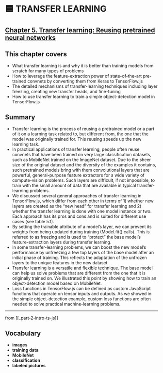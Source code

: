 # 🟦 TRANSFER LEARNING

## [**Chapter 5.** Transfer learning: Reusing pretrained neural networks](https://livebook.manning.com/book/deep-learning-with-javascript/chapter-5/)

## This chapter covers

- What transfer learning is and why it is better than training models from scratch for many types of problems
- How to leverage the feature-extraction power of state-of-the-art pre-trained convnets by converting them from Keras to TensorFlow.js
- The detailed mechanisms of transfer-learning techniques including layer freezing, creating new transfer heads, and fine-tuning
- How to use transfer learning to train a simple object-detection model in TensorFlow.js

## Summary

- Transfer learning is the process of reusing a pretrained model or a part of it on a learning task related to, but different from, the one that the model was originally trained for. This reusing speeds up the new learning task.
- In practical applications of transfer learning, people often reuse convnets that have been trained on very large classification datasets, such as MobileNet trained on the ImageNet dataset. Due to the sheer size of the original dataset and the diversity of the examples it contains, such pretrained models bring with them convolutional layers that are powerful, general-purpose feature extractors for a wide variety of compute-vision problems. Such layers are difficult, if not impossible, to train with the small amount of data that are available in typical transfer-learning problems.
- We discussed several general approaches of transfer learning in TensorFlow.js, which differ from each other in terms of 1) whether new layers are created as the “new head” for transfer learning and 2) whether the transfer learning is done with one model instance or two. Each approach has its pros and cons and is suited for different use cases (see table 5.1).
- By setting the trainable attribute of a model’s layer, we can prevent its weights from being updated during training (Model.fit() calls). This is referred to as freezing and is used to “protect” the base model’s feature-extraction layers during transfer learning.
- In some transfer-learning problems, we can boost the new model’s performance by unfreezing a few top layers of the base model after an initial phase of training. This reflects the adaptation of the unfrozen layers to the unique features in the new dataset.
- Transfer learning is a versatile and flexible technique. The base model can help us solve problems that are different from the one that it is originally trained on. We illustrated this point by showing how to train an object-detection model based on MobileNet.
- Loss functions in TensorFlow.js can be defined as custom JavaScript functions that operate on tensor inputs and outputs. As we showed in the simple object-detection example, custom loss functions are often needed to solve practical machine-learning problems.

---

from [[_part-2-intro-ts-js]]

## **Vocabulary**

- **images**
- **training data**
- **MobileNet**
- **classification**
- **labeled pictures**


